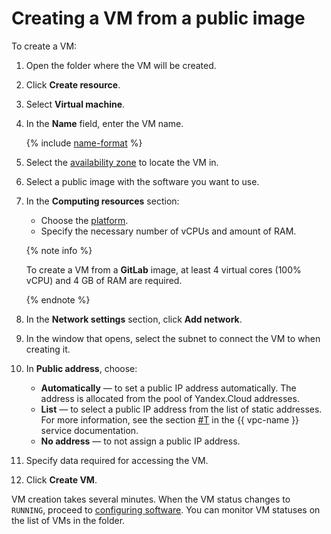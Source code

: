 # Creating a VM from a public image

To create a VM:

1. Open the folder where the VM will be created.

1. Click **Create resource**.

1. Select **Virtual machine**.

1. In the **Name** field, enter the VM name.

    {% include [name-format](../../../_includes/name-format.md) %}

1. Select the [availability zone](../../../overview/concepts/geo-scope.md) to locate the VM in.

1. Select a public image with the software you want to use.

1. In the **Computing resources** section:
    - Choose the [platform](../../concepts/vm-platforms.md).
    - Specify the necessary number of vCPUs and amount of RAM.

    {% note info %}

    To create a VM from a **GitLab** image, at least 4 virtual cores (100% vCPU) and 4 GB of RAM are required.

    {% endnote %}

1. In the **Network settings** section, click **Add network**.

1. In the window that opens, select the subnet to connect the VM to when creating it.

1. In **Public address**, choose:
    - **Automatically** — to set a public IP address automatically. The address is allocated from the pool of Yandex.Cloud addresses.
    - **List** — to select a public IP address from the list of static addresses. For more information, see the section [#T](../../../vpc/operations/set-static-ip.md) in the {{ vpc-name }} service documentation.
    - **No address** — to not assign a public IP address.

1. Specify data required for accessing the VM.

1. Click **Create VM**.

VM creation takes several minutes. When the VM status changes to `RUNNING`, proceed to [configuring software](setup.md). You can monitor VM statuses on the list of VMs in the folder.

